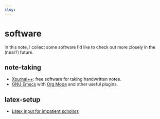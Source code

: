 ```yaml
---
slug: 
---
```


# software

In this note, I collect some software I'd like to check out more closely in the (near?) future.

## note-taking
* [Xournal++](https://xournalpp.github.io/): free software for taking handwritten notes.
* [GNU Emacs](https://www.gnu.org/software/emacs/) with [Org Mode](https://orgmode.org/) and other useful plugins.

## latex-setup
* [Latex input for impatient scholars](https://karthinks.com/software/latex-input-for-impatient-scholars/)